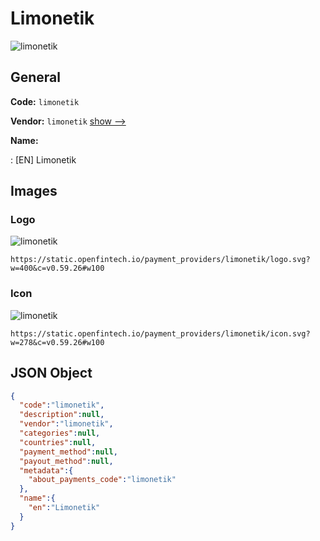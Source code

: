
# Limonetik 
![limonetik](https://static.openfintech.io/payment_providers/limonetik/logo.svg?w=400&c=v0.59.26#w100)  

## General 
 
**Code:** `limonetik` 
 
**Vendor:** `limonetik` [show -->](/vendors/limonetik/) 
 
**Name:** 
 
:	[EN] Limonetik 
 

## Images 

### Logo 
 
![limonetik](https://static.openfintech.io/payment_providers/limonetik/logo.svg?w=400&c=v0.59.26#w100)  

```
https://static.openfintech.io/payment_providers/limonetik/logo.svg?w=400&c=v0.59.26#w100
```  

### Icon 
 
![limonetik](https://static.openfintech.io/payment_providers/limonetik/icon.svg?w=278&c=v0.59.26#w100)  

```
https://static.openfintech.io/payment_providers/limonetik/icon.svg?w=278&c=v0.59.26#w100
```  

## JSON Object 

```json
{
  "code":"limonetik",
  "description":null,
  "vendor":"limonetik",
  "categories":null,
  "countries":null,
  "payment_method":null,
  "payout_method":null,
  "metadata":{
    "about_payments_code":"limonetik"
  },
  "name":{
    "en":"Limonetik"
  }
}
```  
